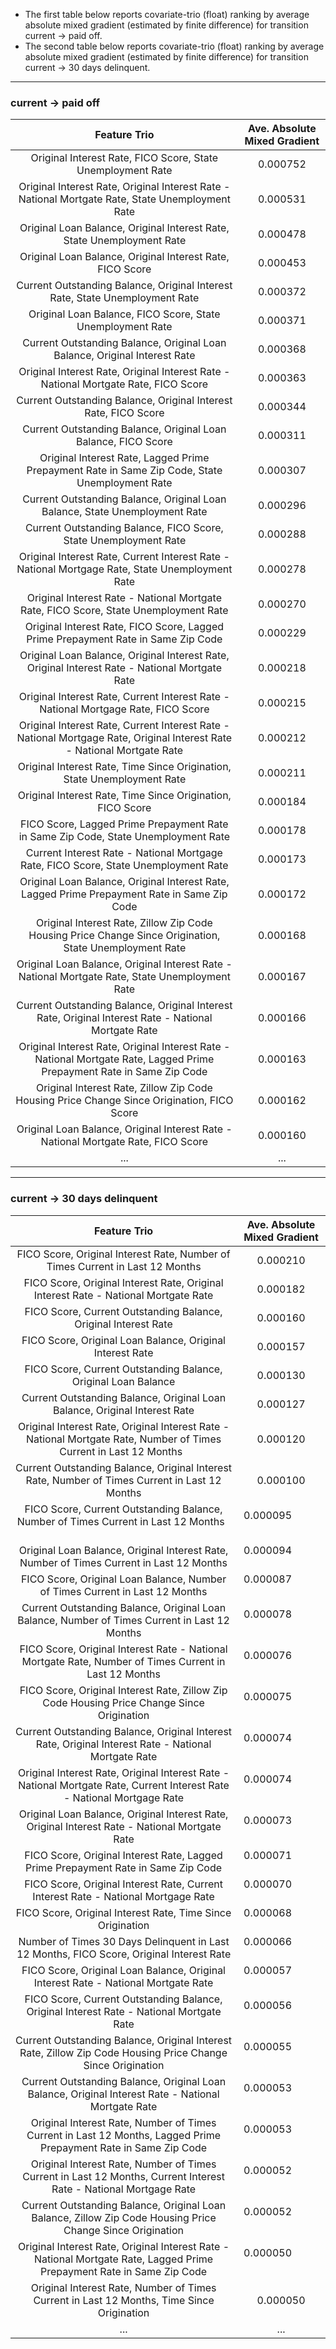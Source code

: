 - The first table below reports covariate-trio (float) ranking by average absolute mixed gradient (estimated by finite difference) for transition current -> paid off. 
- The second table below reports covariate-trio (float) ranking by average absolute mixed gradient (estimated by finite difference) for transition current -> 30 days delinquent. 

------
### current -> paid off

| Feature Trio                                                                                                            | Ave. Absolute Mixed Gradient |
|:-----------------------------------------------------------------------------------------------------------------------:|:------------------------------:|
| Original Interest Rate, FICO Score, State Unemployment Rate                                                             | 0.000752                     |
| Original Interest Rate, Original Interest Rate - National Mortgate Rate, State Unemployment Rate                        | 0.000531                     |
| Original Loan Balance, Original Interest Rate, State Unemployment Rate                                                  | 0.000478                     |
| Original Loan Balance, Original Interest Rate, FICO Score                                                               | 0.000453                     |
| Current Outstanding Balance, Original Interest Rate, State Unemployment Rate                                            | 0.000372                     |
| Original Loan Balance, FICO Score, State Unemployment Rate                                                              | 0.000371                     |
| Current Outstanding Balance, Original Loan Balance, Original Interest Rate                                              | 0.000368                     |
| Original Interest Rate, Original Interest Rate - National Mortgate Rate, FICO Score                                     | 0.000363                     |
| Current Outstanding Balance, Original Interest Rate, FICO Score                                                         | 0.000344                     |
| Current Outstanding Balance, Original Loan Balance, FICO Score                                                          | 0.000311                     |
| Original Interest Rate, Lagged Prime Prepayment Rate in Same Zip Code, State Unemployment Rate                          | 0.000307                     |
| Current Outstanding Balance, Original Loan Balance, State Unemployment Rate                                             | 0.000296                     |
| Current Outstanding Balance, FICO Score, State Unemployment Rate                                                        | 0.000288                     |
| Original Interest Rate, Current Interest Rate - National Mortgage Rate, State Unemployment Rate                         | 0.000278                     |
| Original Interest Rate - National Mortgate Rate, FICO Score, State Unemployment Rate                                    | 0.000270                     |
| Original Interest Rate, FICO Score, Lagged Prime Prepayment Rate in Same Zip Code                                       | 0.000229                     |
| Original Loan Balance, Original Interest Rate, Original Interest Rate - National Mortgate Rate                          | 0.000218                     |
| Original Interest Rate, Current Interest Rate - National Mortgage Rate, FICO Score                                      | 0.000215                     |
| Original Interest Rate, Current Interest Rate - National Mortgage Rate, Original Interest Rate - National Mortgate Rate | 0.000212                     |
| Original Interest Rate, Time Since Origination, State Unemployment Rate                                                 | 0.000211                     |
| Original Interest Rate, Time Since Origination, FICO Score                                                              | 0.000184                     |
| FICO Score, Lagged Prime Prepayment Rate in Same Zip Code, State Unemployment Rate                                      | 0.000178                     |
| Current Interest Rate - National Mortgage Rate, FICO Score, State Unemployment Rate                                     | 0.000173                     |
| Original Loan Balance, Original Interest Rate, Lagged Prime Prepayment Rate in Same Zip Code                            | 0.000172                     |
| Original Interest Rate, Zillow Zip Code Housing Price Change Since Origination, State Unemployment Rate                 | 0.000168                     |
| Original Loan Balance, Original Interest Rate - National Mortgate Rate, State Unemployment Rate                         | 0.000167                     |
| Current Outstanding Balance, Original Interest Rate, Original Interest Rate - National Mortgate Rate                    | 0.000166                     |
| Original Interest Rate, Original Interest Rate - National Mortgate Rate, Lagged Prime Prepayment Rate in Same Zip Code  | 0.000163                     |
| Original Interest Rate, Zillow Zip Code Housing Price Change Since Origination, FICO Score                              | 0.000162                     |
| Original Loan Balance, Original Interest Rate - National Mortgate Rate, FICO Score                                      | 0.000160                     |
| ...                                                                                                                     | ...                          |

------
### current -> 30 days delinquent

| Feature Trio                                                                                                            | Ave. Absolute Mixed Gradient |
|:-----------------------------------------------------------------------------------------------------------------------:|:------------------------------:|
| FICO Score, Original Interest Rate, Number of Times Current in Last 12 Months                                           | 0.000210                     |
| FICO Score, Original Interest Rate, Original Interest Rate - National Mortgate Rate                                     | 0.000182                     |
| FICO Score, Current Outstanding Balance, Original Interest Rate                                                         | 0.000160                     |
| FICO Score, Original Loan Balance, Original Interest Rate                                                               | 0.000157                     |
| FICO Score, Current Outstanding Balance, Original Loan Balance                                                          | 0.000130                     |
| Current Outstanding Balance, Original Loan Balance, Original Interest Rate                                              | 0.000127                     |
| Original Interest Rate, Original Interest Rate - National Mortgate Rate, Number of Times Current in Last 12 Months      | 0.000120                     |
| Current Outstanding Balance, Original Interest Rate, Number of Times Current in Last 12 Months                          | 0.000100                     |
| FICO Score, Current Outstanding Balance, Number of Times Current in Last 12 Months                                      | 0.000095                     |
| Original Loan Balance, Original Interest Rate, Number of Times Current in Last 12 Months                                | 0.000094                     |
| FICO Score, Original Loan Balance, Number of Times Current in Last 12 Months                                            | 0.000087                     |
| Current Outstanding Balance, Original Loan Balance, Number of Times Current in Last 12 Months                           | 0.000078                     |
| FICO Score, Original Interest Rate - National Mortgate Rate, Number of Times Current in Last 12 Months                  | 0.000076                     |
| FICO Score, Original Interest Rate, Zillow Zip Code Housing Price Change Since Origination                              | 0.000075                     |
| Current Outstanding Balance, Original Interest Rate, Original Interest Rate - National Mortgate Rate                    | 0.000074                     |
| Original Interest Rate, Original Interest Rate - National Mortgate Rate, Current Interest Rate - National Mortgage Rate | 0.000074                     |
| Original Loan Balance, Original Interest Rate, Original Interest Rate - National Mortgate Rate                          | 0.000073                     |
| FICO Score, Original Interest Rate, Lagged Prime Prepayment Rate in Same Zip Code                                       | 0.000071                     |
| FICO Score, Original Interest Rate, Current Interest Rate - National Mortgage Rate                                      | 0.000070                     |
| FICO Score, Original Interest Rate, Time Since Origination                                                              | 0.000068                     |
| Number of Times 30 Days Delinquent in Last 12 Months, FICO Score, Original Interest Rate                                | 0.000066                     |
| FICO Score, Original Loan Balance, Original Interest Rate - National Mortgate Rate                                      | 0.000057                     |
| FICO Score, Current Outstanding Balance, Original Interest Rate - National Mortgate Rate                                | 0.000056                     |
| Current Outstanding Balance, Original Interest Rate, Zillow Zip Code Housing Price Change Since Origination             | 0.000055                     |
| Current Outstanding Balance, Original Loan Balance, Original Interest Rate - National Mortgate Rate                     | 0.000053                     |
| Original Interest Rate, Number of Times Current in Last 12 Months, Lagged Prime Prepayment Rate in Same Zip Code        | 0.000053                     |
| Original Interest Rate, Number of Times Current in Last 12 Months, Current Interest Rate - National Mortgage Rate       | 0.000052                     |
| Current Outstanding Balance, Original Loan Balance, Zillow Zip Code Housing Price Change Since Origination              | 0.000052                     |
| Original Interest Rate, Original Interest Rate - National Mortgate Rate, Lagged Prime Prepayment Rate in Same Zip Code  | 0.000050                     |
| Original Interest Rate, Number of Times Current in Last 12 Months, Time Since Origination                               | 0.000050                     |
| ...                                                                                                                     | ...                          |
